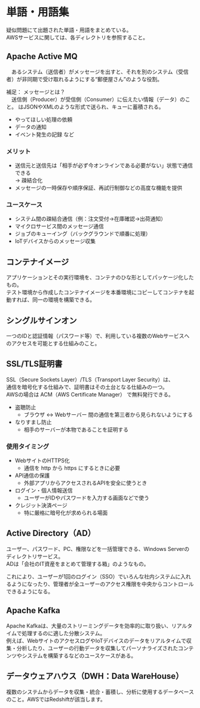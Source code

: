 # 単語・用語集
疑似問題にて出題された単語・用語をまとめている。  
AWSサービスに関しては、各ディレクトリを参照すること。

## Apache Active MQ
　あるシステム（送信者）がメッセージを出すと、それを別のシステム（受信者）が非同期で受け取れるようにする“郵便屋さん”のような役割。  

補足： メッセージとは？  
　送信側（Producer）が受信側（Consumer）に伝えたい情報（データ）のこと。
はJSONやXMLのような形式で送られ、キューに蓄積される。
* やってほしい処理の依頼
* データの通知
* イベント発生の記録  など

### メリット
* 送信元と送信先は「相手が必ず今オンラインである必要がない」状態で通信できる  
  → 疎結合化
* メッセージの一時保存や順序保証、再試行制御などの高度な機能を提供

### ユースケース
* システム間の疎結合通信（例：注文受付→在庫確認→出荷通知）
* マイクロサービス間のメッセージ通信
* ジョブのキューイング（バックグラウンドで順番に処理）
* IoTデバイスからのメッセージ収集

## コンテナイメージ
アプリケーションとその実行環境を、コンテナのひな形としてパッケージ化したもの。  
テスト環境から作成したコンテナイメージを本番環境にコピーしてコンテナを起動すれば、同一の環境を構築できる。

## シングルサインオン
一つのIDと認証情報（パスワード等）で、利用している複数のWebサービスへのアクセスを可能とする仕組みのこと。

## SSL/TLS証明書
SSL（Secure Sockets Layer）/TLS（Transport Layer Security）は、  
通信を暗号化する仕組みで、証明書はその土台となる仕組みの一つ。  
AWSの場合は ACM（AWS Certificate Manager） で無料発行できる。

* 盗聴防止
  * ブラウザ ↔ Webサーバー 間の通信を第三者から見られないようにする
* なりすまし防止
  * 相手のサーバーが本物であることを証明する

### 使用タイミング
* WebサイトのHTTPS化
  * 通信を http から https にするときに必要
* API通信の保護
  * 外部アプリからアクセスされるAPIを安全に使うとき
* ログイン・個人情報送信
  * ユーザーがIDやパスワードを入力する画面などで使う
* クレジット決済ページ
  * 特に厳格に暗号化が求められる場面

## Active Directory（AD）
ユーザー、パスワード、PC、権限などを一括管理できる、Windows Serverのディレクトリサービス。  
ADは「会社のIT資産をまとめて管理する箱」のようなもの。

これにより、ユーザーが1回のログイン（SSO）でいろんな社内システムに入れるようになったり、管理者が全ユーザーのアクセス権限を中央からコントロールできるようになる。

## Apache Kafka
Apache Kafkaは、大量のストリーミングデータを効率的に取り扱い、リアルタイムで処理するのに適した分散システム。  
例えば、WebサイトのアクセスログやIoTデバイスのデータをリアルタイムで収集・分析したり、ユーザーの行動データを収集してパーソナライズされたコンテンツやシステムを構築するなどのユースケースがある。

## データウェアハウス（DWH：Data WareHouse）
複数のシステムからデータを収集・統合・蓄積し、分析に使用するデータベースのこと。AWSではRedshiftが該当します。
